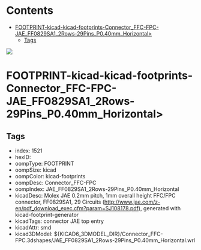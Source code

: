 



Contents
========

* [FOOTPRINT-kicad-kicad-footprints-Connector_FFC-FPC-JAE_FF0829SA1_2Rows-29Pins_P0.40mm_Horizontal>](#footprint-kicad-kicad-footprints-connector_ffc-fpc-jae_ff0829sa1_2rows-29pins_p040mm_horizontal)
	* [Tags](#tags)
  
![][im]
# FOOTPRINT-kicad-kicad-footprints-Connector_FFC-FPC-JAE_FF0829SA1_2Rows-29Pins_P0.40mm_Horizontal>

## Tags

- index: 1521
- hexID: 
- oompType: FOOTPRINT
- oompSize: kicad
- oompColor: kicad-footprints
- oompDesc: Connector_FFC-FPC
- oompIndex: JAE_FF0829SA1_2Rows-29Pins_P0.40mm_Horizontal
- kicadDesc: Molex JAE 0.2mm pitch, 1mm overall height FFC/FPC connector, FF0829SA1, 29 Circuits (http://www.jae.com/z-en/pdf_download_exec.cfm?param=SJ108178.pdf), generated with kicad-footprint-generator
- kicadTags: connector JAE  top entry
- kicadAttr: smd
- kicad3DModel: ${KICAD6_3DMODEL_DIR}/Connector_FFC-FPC.3dshapes/JAE_FF0829SA1_2Rows-29Pins_P0.40mm_Horizontal.wrl



[im]: image.png

